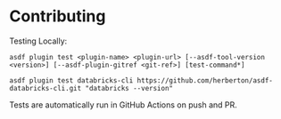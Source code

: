 # Contributing

Testing Locally:

```shell
asdf plugin test <plugin-name> <plugin-url> [--asdf-tool-version <version>] [--asdf-plugin-gitref <git-ref>] [test-command*]

asdf plugin test databricks-cli https://github.com/herberton/asdf-databricks-cli.git "databricks --version"
```

Tests are automatically run in GitHub Actions on push and PR.
